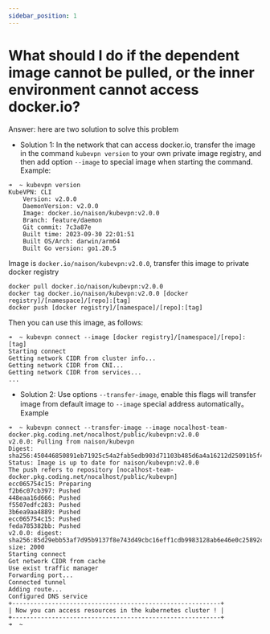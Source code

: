 ```yaml
---
sidebar_position: 1
---
```


# What should I do if the dependent image cannot be pulled, or the inner environment cannot access docker.io?

Answer: here are two solution to solve this problem

- Solution 1: In the network that can access docker.io, transfer the image in the command `kubevpn version` to your own
  private image registry, and then add option `--image` to special image when starting the command.
  Example:

``` shell
➜  ~ kubevpn version
KubeVPN: CLI
    Version: v2.0.0
    DaemonVersion: v2.0.0
    Image: docker.io/naison/kubevpn:v2.0.0
    Branch: feature/daemon
    Git commit: 7c3a87e
    Built time: 2023-09-30 22:01:51
    Built OS/Arch: darwin/arm64
    Built Go version: go1.20.5
```

Image is `docker.io/naison/kubevpn:v2.0.0`, transfer this image to private docker registry

```text
docker pull docker.io/naison/kubevpn:v2.0.0
docker tag docker.io/naison/kubevpn:v2.0.0 [docker registry]/[namespace]/[repo]:[tag]
docker push [docker registry]/[namespace]/[repo]:[tag]
```

Then you can use this image, as follows:

```text
➜  ~ kubevpn connect --image [docker registry]/[namespace]/[repo]:[tag]
Starting connect
Getting network CIDR from cluster info...
Getting network CIDR from CNI...
Getting network CIDR from services...
...
```

- Solution 2: Use options `--transfer-image`, enable this flags will transfer image from default image to `--image`
  special address automatically。
  Example

```shell
➜  ~ kubevpn connect --transfer-image --image nocalhost-team-docker.pkg.coding.net/nocalhost/public/kubevpn:v2.0.0
v2.0.0: Pulling from naison/kubevpn
Digest: sha256:450446850891eb71925c54a2fab5edb903d71103b485d6a4a16212d25091b5f4
Status: Image is up to date for naison/kubevpn:v2.0.0
The push refers to repository [nocalhost-team-docker.pkg.coding.net/nocalhost/public/kubevpn]
ecc065754c15: Preparing
f2b6c07cb397: Pushed
448eaa16d666: Pushed
f5507edfc283: Pushed
3b6ea9aa4889: Pushed
ecc065754c15: Pushed
feda785382bb: Pushed
v2.0.0: digest: sha256:85d29ebb53af7d95b9137f8e743d49cbc16eff1cdb9983128ab6e46e0c25892c size: 2000
Starting connect
Got network CIDR from cache
Use exist traffic manager
Forwarding port...
Connected tunnel
Adding route...
Configured DNS service
+----------------------------------------------------------+
| Now you can access resources in the kubernetes cluster ! |
+----------------------------------------------------------+
➜  ~
```